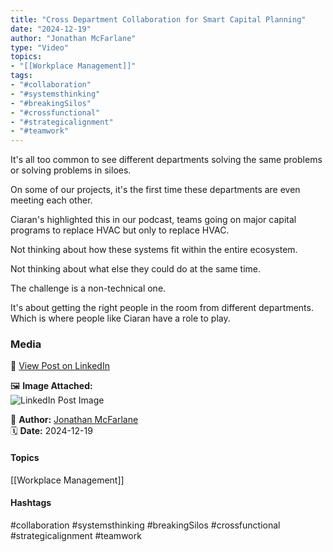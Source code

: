 ```yaml
---
title: "Cross Department Collaboration for Smart Capital Planning"  
date: "2024-12-19"  
author: "Jonathan McFarlane"  
type: "Video"  
topics:  
- "[[Workplace Management]]"    
tags:  
- "#collaboration"  
- "#systemsthinking"  
- "#breakingSilos"  
- "#crossfunctional"  
- "#strategicalignment"  
- "#teamwork"
---
```

It's all too common to see different departments solving the same problems or solving problems in siloes.

On some of our projects, it's the first time these departments are even meeting each other.

Ciaran's highlighted this in our podcast, teams going on major capital programs to replace HVAC but only to replace HVAC.

Not thinking about how these systems fit within the entire ecosystem.

Not thinking about what else they could do at the same time.

The challenge is a non-technical one.

It's about getting the right people in the room from different departments.  
Which is where people like Ciaran have a role to play.

### Media

🔗 [View Post on LinkedIn](https://www.linkedin.com/feed/update/urn:li:activity:7275324305251442688)  
  
🖼 **Image Attached:**  
![LinkedIn Post Image](https://media.licdn.com/dms/image/v2/D5605AQFqe2tFt3NCmQ/videocover-high/B56ZPX9MGFHIBs-/0/1734495054721?e=1742263200&v=beta&t=vdTdS8RMWSsqbwHknT4IQ83Dsc9H6MwUvDJW29sxeR4)  
  
👤 **Author:** [Jonathan McFarlane](https://www.linkedin.com/company/placeos/)  
🗓️ **Date:** 2024-12-19

#### Topics

[[Workplace Management]]  

#### Hashtags

#collaboration #systemsthinking #breakingSilos #crossfunctional #strategicalignment #teamwork